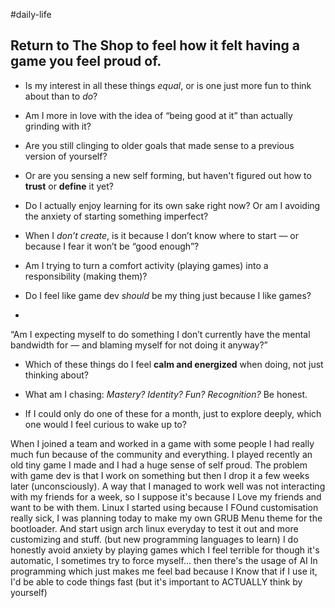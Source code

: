 #daily-life 

## Return to The Shop to feel how it felt having a game you feel proud of.

- Is my interest in all these things _equal_, or is one just more fun to think about than to _do_?
    
- Am I more in love with the idea of “being good at it” than actually grinding with it?

- Are you still clinging to older goals that made sense to a previous version of yourself?
    
- Or are you sensing a new self forming, but haven't figured out how to **trust** or **define** it yet?

- Do I actually enjoy learning for its own sake right now? Or am I avoiding the anxiety of starting something imperfect?
    
- When I _don’t create_, is it because I don’t know where to start — or because I fear it won’t be “good enough”?

- Am I trying to turn a comfort activity (playing games) into a responsibility (making them)?
    
- Do I feel like game dev _should_ be my thing just because I like games?
- 
“Am I expecting myself to do something I don’t currently have the mental bandwidth for — and blaming myself for not doing it anyway?”

- Which of these things do I feel **calm and energized** when doing, not just thinking about?
    
- What am I chasing: _Mastery? Identity? Fun? Recognition?_ Be honest.
    
- If I could only do one of these for a month, just to explore deeply, which one would I feel curious to wake up to?

When I joined a team and worked in a game with some people I had really much fun because of the community and everything. I played recently an old tiny game I made and I had a huge sense of self proud. The problem with game dev is that I work on something but then I drop it a few weeks later (unconsciously). A way that I managed to work well was not interacting with my friends for a week, so I suppose it's because I Love my friends and want to be with them. Linux I started using because I FOund customisation really sick, I was planning today to make my own GRUB Menu theme for the bootloader. And start usign arch linux everyday to test it out and more customizing and stuff. (but new programming languages to learn) I do honestly avoid anxiety by playing games which I feel terrible for though it's automatic, I sometimes try to force myself... then there's the usage of AI In programming which just makes me feel bad because I Know that if I use it, I'd be able to code things fast (but it's important to ACTUALLY think by yourself)
